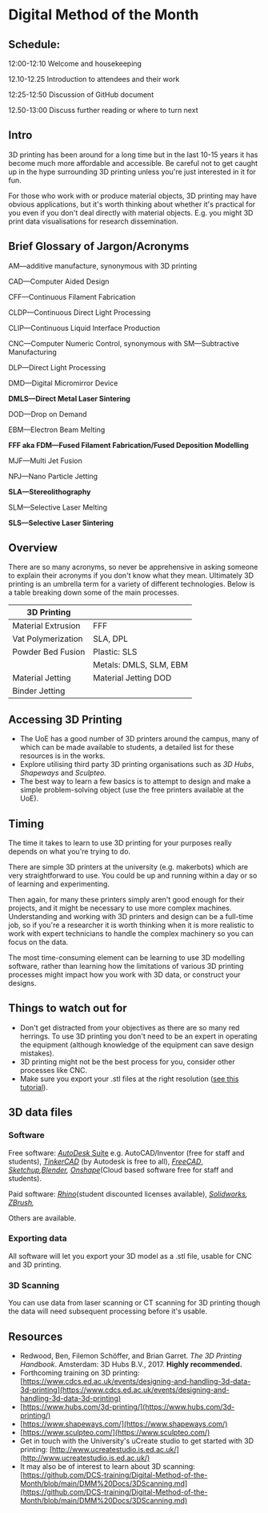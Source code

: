 # Digital Method of the Month

## Schedule:

12:00-12:10 Welcome and housekeeping

12.10-12.25 Introduction to attendees and their work

12:25-12:50 Discussion of GitHub document

12.50-13:00 Discuss further reading or where to turn next

## Intro

3D printing has been around for a long time but in the last 10-15 years it has become much more affordable and accessible. Be careful not to get caught up in the hype surrounding 3D printing unless you&#39;re just interested in it for fun.

For those who work with or produce material objects, 3D printing may have obvious applications, but it&#39;s worth thinking about whether it&#39;s practical for you even if you don&#39;t deal directly with material objects. E.g. you might 3D print data visualisations for research dissemination.

## Brief Glossary of Jargon/Acronyms

AM—additive manufacture, synonymous with 3D printing

CAD—Computer Aided Design

CFF—Continuous Filament Fabrication

CLDP—Continuous Direct Light Processing

CLIP—Continuous Liquid Interface Production

CNC—Computer Numeric Control, synonymous with SM—Subtractive Manufacturing

DLP—Direct Light Processing

DMD—Digital Micromirror Device

**DMLS—Direct Metal Laser Sintering**

DOD—Drop on Demand

EBM—Electron Beam Melting

**FFF aka FDM—Fused Filament Fabrication/Fused Deposition Modelling**

MJF—Multi Jet Fusion

NPJ—Nano Particle Jetting

**SLA—Stereolithography**

SLM—Selective Laser Melting

**SLS—Selective Laser Sintering**

## Overview

There are so many acronyms, so never be apprehensive in asking someone to explain their acronyms if you don&#39;t know what they mean. Ultimately 3D printing is an umbrella term for a variety of different technologies. Below is a table breaking down some of the main processes.
 

| 3D Printing  |   |   
|---|---|
| Material Extrusion  | FFF  |
|Vat Polymerization   |  SLA, DPL |
| Powder Bed Fusion   |  Plastic: SLS  |
|   |  Metals: DMLS, SLM, EBM |
|  Material Jetting   |  Material Jetting DOD  |
|  Binder Jetting   |   |

## Accessing 3D Printing

- The UoE has a good number of 3D printers around the campus, many of which can be made available to students, a detailed list for these resources is in the works.
- Explore utilising third party 3D printing organisations such as _3D Hubs_, _Shapeways_ and _Sculpteo._
- The best way to learn a few basics is to attempt to design and make a simple problem-solving object (use the free printers available at the UoE).

## Timing

The time it takes to learn to use 3D printing for your purposes really depends on what you&#39;re trying to do.

There are simple 3D printers at the university (e.g. makerbots) which are very straightforward to use. You could be up and running within a day or so of learning and experimenting.

Then again, for many these printers simply aren&#39;t good enough for their projects, and it might be necessary to use more complex machines. Understanding and working with 3D printers and design can be a full-time job, so if you&#39;re a researcher it is worth thinking when it is more realistic to work with expert technicians to handle the complex machinery so you can focus on the data.

The most time-consuming element can be learning to use 3D modelling software, rather than learning how the limitations of various 3D printing processes might impact how you work with 3D data, or construct your designs.

## Things to watch out for

- Don&#39;t get distracted from your objectives as there are so many red herrings. To use 3D printing you don&#39;t need to be an expert in operating the equipment (although knowledge of the equipment can save design mistakes).
- 3D printing might not be the best process for you, consider other processes like CNC.
- Make sure you export your .stl files at the right resolution ([see this tutorial](https://www.hubs.com/knowledge-base/3d-printing-stl-files-step-step-guide/)).

## 3D data files

### Software

Free software: [_AutoDesk_ Suite](https://www.autodesk.com/education/edu-software) e.g. AutoCAD/Inventor (free for staff and students), [_TinkerCAD_](https://www.tinkercad.com/) (by Autodesk is free to all), [_FreeCAD_](https://www.freecadweb.org/), [_Sketchup_](https://www.sketchup.com/)_,_[_Blender_](https://www.blender.org/)_,_ [_Onshape_](https://www.onshape.com/en/education/#form-container)(Cloud based software free for staff and students).

Paid software: [_Rhino_](https://www.rhino3d.com/)(student discounted licenses available), [_Solidworks_](https://www.solidworks.com/)_,_ [_ZBrush_](http://pixologic.com/)_,_

Others are available.

### Exporting data

All software will let you export your 3D model as a .stl file, usable for CNC and 3D printing.

### 3D Scanning

You can use data from laser scanning or CT scanning for 3D printing though the data will need subsequent processing before it&#39;s usable.

## Resources

- Redwood, Ben, Filemon Schöffer, and Brian Garret. _The 3D Printing Handbook_. Amsterdam: 3D Hubs B.V., 2017. **Highly recommended.**
- Forthcoming training on 3D printing: [https://www.cdcs.ed.ac.uk/events/designing-and-handling-3d-data-3d-printing](https://www.cdcs.ed.ac.uk/events/designing-and-handling-3d-data-3d-printing)
- [https://www.hubs.com/3d-printing/](https://www.hubs.com/3d-printing/)
- [https://www.shapeways.com/](https://www.shapeways.com/)
- [https://www.sculpteo.com/](https://www.sculpteo.com/)
- Get in touch with the University&#39;s uCreate studio to get started with 3D printing: [http://www.ucreatestudio.is.ed.ac.uk/](http://www.ucreatestudio.is.ed.ac.uk/)
- It may also be of interest to learn about 3D scanning: [https://github.com/DCS-training/Digital-Method-of-the-Month/blob/main/DMM%20Docs/3DScanning.md](https://github.com/DCS-training/Digital-Method-of-the-Month/blob/main/DMM%20Docs/3DScanning.md)

